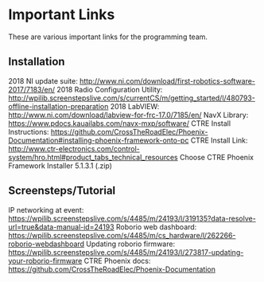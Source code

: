 # Important Links
These are various important links for the programming team.

## Installation
2018 NI update suite: http://www.ni.com/download/first-robotics-software-2017/7183/en/
2018 Radio Configuration Utility: http://wpilib.screenstepslive.com/s/currentCS/m/getting_started/l/480793-offline-installation-preparation
2018 LabVIEW: http://www.ni.com/download/labview-for-frc-17.0/7185/en/
NavX Library: https://www.pdocs.kauailabs.com/navx-mxp/software/
CTRE Install Instructions: https://github.com/CrossTheRoadElec/Phoenix-Documentation#installing-phoenix-framework-onto-pc
CTRE Install Link: http://www.ctr-electronics.com/control-system/hro.html#product_tabs_technical_resources
Choose CTRE Phoenix Framework Installer 5.1.3.1 (.zip)

## Screensteps/Tutorial
IP networking at event: https://wpilib.screenstepslive.com/s/4485/m/24193/l/319135?data-resolve-url=true&data-manual-id=24193
Roborio web dashboard: https://wpilib.screenstepslive.com/s/4485/m/cs_hardware/l/262266-roborio-webdashboard
Updating roborio firmware: https://wpilib.screenstepslive.com/s/4485/m/24193/l/273817-updating-your-roborio-firmware
CTRE Phoenix docs: https://github.com/CrossTheRoadElec/Phoenix-Documentation
